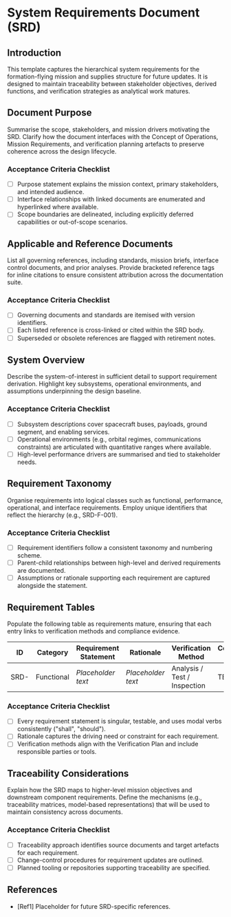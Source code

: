# System Requirements Document (SRD)

## Introduction
This template captures the hierarchical system requirements for the formation-flying mission and supplies structure for future updates. It is designed to maintain traceability between stakeholder objectives, derived functions, and verification strategies as analytical work matures.

## Document Purpose
Summarise the scope, stakeholders, and mission drivers motivating the SRD. Clarify how the document interfaces with the Concept of Operations, Mission Requirements, and verification planning artefacts to preserve coherence across the design lifecycle.

### Acceptance Criteria Checklist
- [ ] Purpose statement explains the mission context, primary stakeholders, and intended audience.
- [ ] Interface relationships with linked documents are enumerated and hyperlinked where available.
- [ ] Scope boundaries are delineated, including explicitly deferred capabilities or out-of-scope scenarios.

## Applicable and Reference Documents
List all governing references, including standards, mission briefs, interface control documents, and prior analyses. Provide bracketed reference tags for inline citations to ensure consistent attribution across the documentation suite.

### Acceptance Criteria Checklist
- [ ] Governing documents and standards are itemised with version identifiers.
- [ ] Each listed reference is cross-linked or cited within the SRD body.
- [ ] Superseded or obsolete references are flagged with retirement notes.

## System Overview
Describe the system-of-interest in sufficient detail to support requirement derivation. Highlight key subsystems, operational environments, and assumptions underpinning the design baseline.

### Acceptance Criteria Checklist
- [ ] Subsystem descriptions cover spacecraft buses, payloads, ground segment, and enabling services.
- [ ] Operational environments (e.g., orbital regimes, communications constraints) are articulated with quantitative ranges where available.
- [ ] High-level performance drivers are summarised and tied to stakeholder needs.

## Requirement Taxonomy
Organise requirements into logical classes such as functional, performance, operational, and interface requirements. Employ unique identifiers that reflect the hierarchy (e.g., SRD-F-001).

### Acceptance Criteria Checklist
- [ ] Requirement identifiers follow a consistent taxonomy and numbering scheme.
- [ ] Parent-child relationships between high-level and derived requirements are documented.
- [ ] Assumptions or rationale supporting each requirement are captured alongside the statement.

## Requirement Tables
Populate the following table as requirements mature, ensuring that each entry links to verification methods and compliance evidence.

| ID | Category | Requirement Statement | Rationale | Verification Method | Compliance Status |
|----|----------|-----------------------|-----------|---------------------|-------------------|
| SRD- | Functional | *Placeholder text* | *Placeholder text* | Analysis / Test / Inspection | TBD |

### Acceptance Criteria Checklist
- [ ] Every requirement statement is singular, testable, and uses modal verbs consistently ("shall", "should").
- [ ] Rationale captures the driving need or constraint for each requirement.
- [ ] Verification methods align with the Verification Plan and include responsible parties or tools.

## Traceability Considerations
Explain how the SRD maps to higher-level mission objectives and downstream component requirements. Define the mechanisms (e.g., traceability matrices, model-based representations) that will be used to maintain consistency across documents.

### Acceptance Criteria Checklist
- [ ] Traceability approach identifies source documents and target artefacts for each requirement.
- [ ] Change-control procedures for requirement updates are outlined.
- [ ] Planned tooling or repositories supporting traceability are specified.

## References
- [Ref1] Placeholder for future SRD-specific references.
